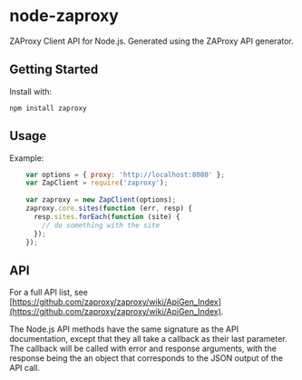 node-zaproxy
============

ZAProxy Client API for Node.js. Generated using the ZAProxy API generator.

## Getting Started
Install with:

    npm install zaproxy

## Usage
Example:

```js
    var options = { proxy: 'http://localhost:8080' };
    var ZapClient = require('zaproxy');
    
    var zaproxy = new ZapClient(options);
    zaproxy.core.sites(function (err, resp) {
      resp.sites.forEach(function (site) {
        // do something with the site
      });  
    });
```

## API
For a full API list, see [https://github.com/zaproxy/zaproxy/wiki/ApiGen_Index](https://github.com/zaproxy/zaproxy/wiki/ApiGen_Index).

The Node.js API methods have the same signature as the API documentation, except that they all take a callback as their last parameter. The callback will be called with error and response arguments, with the response being the an object that corresponds to the JSON output of the API call.
